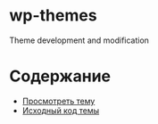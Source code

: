 # wp-themes
Theme development and modification

# Содержание

- [Просмотреть тему](https://ah.webcomplete.io/)
- [Исходный код темы](ah_theme/)
